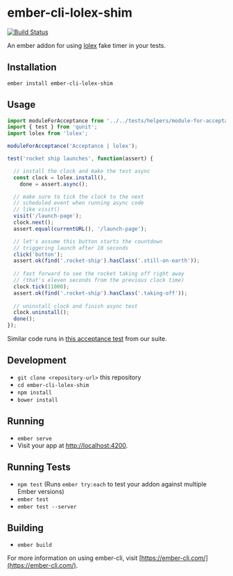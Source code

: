 # ember-cli-lolex-shim

[![Build Status](https://travis-ci.org/pfmmfp/ember-cli-lolex-shim.svg?branch=master)](https://travis-ci.org/pfmmfp/ember-cli-lolex-shim)

An ember addon for using [lolex](https://github.com/sinonjs/lolex) fake timer in your tests.

## Installation

`ember install ember-cli-lolex-shim`

## Usage

```javascript
import moduleForAcceptance from '../../tests/helpers/module-for-acceptance';
import { test } from 'qunit';
import lolex from 'lolex';

moduleForAcceptance('Acceptance | lolex');

test('rocket ship launches', function(assert) {

  // install the clock and make the test async
  const clock = lolex.install(),
    done = assert.async();

  // make sure to tick the clock to the next
  // scheduled event when running async code
  // like visit()
  visit('/launch-page');
  clock.next();
  assert.equal(currentURL(), '/launch-page');

  // let's assume this button starts the countdown
  // triggering launch after 10 seconds
  click('button');
  assert.ok(find('.rocket-ship').hasClass('.still-on-earth'));
  
  // fast forward to see the rocket taking off right away
  // (that's eleven seconds from the previous clock time)
  clock.tick(11000);
  assert.ok(find('.rocket-ship').hasClass('.taking-off'));
  
  // uninstall clock and finish async test
  clock.uninstall();
  done();
});
```

Similar code runs in [this acceptance test](https://github.com/pfmmfp/ember-cli-lolex-shim/blob/master/tests/acceptance/lolex-test.js) from our suite.

## Development

* `git clone <repository-url>` this repository
* `cd ember-cli-lolex-shim`
* `npm install`
* `bower install`

## Running

* `ember serve`
* Visit your app at [http://localhost:4200](http://localhost:4200).

## Running Tests

* `npm test` (Runs `ember try:each` to test your addon against multiple Ember versions)
* `ember test`
* `ember test --server`

## Building

* `ember build`

For more information on using ember-cli, visit [https://ember-cli.com/](https://ember-cli.com/).
